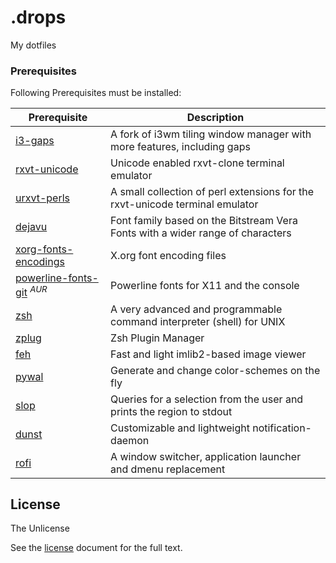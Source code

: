 # .drops
My dotfiles

### Prerequisites
Following Prerequisites must be installed:

| Prerequisite                                                          | Description                                                                    |
|-----------------------------------------------------------------------|--------------------------------------------------------------------------------|
| [i3-gaps](https://github.com/Airblader/i3)                            | A fork of i3wm tiling window manager with more features, including gaps        |
| [rxvt-unicode](https://www.archlinux.org/packages/community/x86_64/rxvt-unicode/)| Unicode enabled rxvt-clone terminal emulator                        |
| [urxvt-perls](https://www.archlinux.org/packages/community/any/urxvt-perls/)| A small collection of perl extensions for the rxvt-unicode terminal emulator|
| [dejavu](https://dejavu-fonts.github.io/)                             | Font family based on the Bitstream Vera Fonts with a wider range of characters |
| [xorg-fonts-encodings](https://www.archlinux.org/packages/extra/any/xorg-fonts-encodings/)| X.org font encoding files                                  |
| [powerline-fonts-git](https://aur.archlinux.org/packages/powerline-fonts-git/) <sup><i>AUR</i></sup>| Powerline fonts for X11 and the console          |
| [zsh](http://www.zsh.org/)                                            | A very advanced and programmable command interpreter (shell) for UNIX          |
| [zplug](https://github.com/zplug/zplug)                               | Zsh Plugin Manager                                                             |
| [feh](https://feh.finalrewind.org/)                                   | Fast and light imlib2-based image viewer                                       |
| [pywal](https://github.com/dylanaraps/pywal)                          | Generate and change color-schemes on the fly                                   |   
| [slop](https://github.com/naelstrof/slop)                             | Queries for a selection from the user and prints the region to stdout          |
| [dunst](https://dunst-project.org/)                                   | Customizable and lightweight notification-daemon                               |
| [rofi](https://github.com/davatorium/rofi)                            | A window switcher, application launcher and dmenu replacement                  |

## License

The Unlicense

See the [license](./LICENSE) document for the full text.

